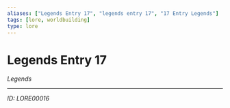 ```yaml
---
aliases: ["Legends Entry 17", "legends entry 17", "17 Entry Legends"]
tags: [lore, worldbuilding]
type: lore
---
```


# Legends Entry 17

*Legends*

---
*ID: LORE00016*
